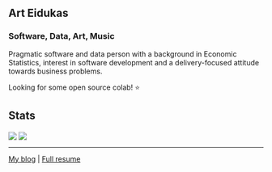 ## Art Eidukas

### Software, Data, Art, Music

Pragmatic software and data person with a background in Economic Statistics,
interest in software development and a delivery-focused attitude towards
business problems. 

Looking for some open source colab! ⭐ 

## Stats
<img align="center" src="https://github-readme-stats.vercel.app/api?username=finnkauski&show_icons=true&count_private=true&theme=radical" />
<img align="center" src="https://github-readme-stats.vercel.app/api/top-langs/?username=finnkauski&langs_count=8&hide=javascript,css,html,jupyter notebook&layout=compact" />

---

[My blog](https://finnkauski.com) | [Full resume](https://finnkauski.github.io/resume)


